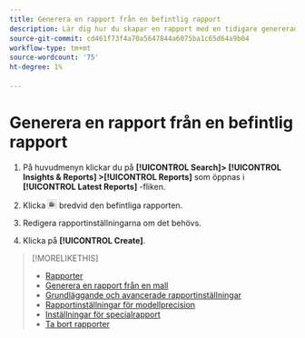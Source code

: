 ```yaml
---
title: Generera en rapport från en befintlig rapport
description: Lär dig hur du skapar en rapport med en tidigare genererad rapport.
source-git-commit: cd461f73f4a70a5647844a6075ba1c65d64a9b04
workflow-type: tm+mt
source-wordcount: '75'
ht-degree: 1%

---
```


# Generera en rapport från en befintlig rapport

1. På huvudmenyn klickar du på **[!UICONTROL Search]> [!UICONTROL Insights & Reports] >[!UICONTROL Reports]** som öppnas i **[!UICONTROL Latest Reports]** -fliken.

1. Klicka ![Knappen Skapa liknande](/help/search-social-commerce/assets/create-similar.png "Knappen Skapa liknande") bredvid den befintliga rapporten.

1. Redigera rapportinställningarna om det behövs.

1. Klicka på **[!UICONTROL Create]**.

>[!MORELIKETHIS]
>
>* [Rapporter](/help/search-social-commerce/reports/report-about.md)
>* [Generera en rapport från en mall](/help/search-social-commerce/reports/management/report-generate-from-template.md)
>* [Grundläggande och avancerade rapportinställningar](/help/search-social-commerce/reports/management/basic-advanced/basic-advanced-report-settings.md)
>* [Rapportinställningar för modellprecision](/help/search-social-commerce/reports/management/model-accuracy/model-accuracy-report-settings.md)
>* [Inställningar för specialrapport](/help/search-social-commerce/reports/management/specialty/specialty-report-settings.md)
>* [Ta bort rapporter](/help/search-social-commerce/reports/management/report-delete.md)


